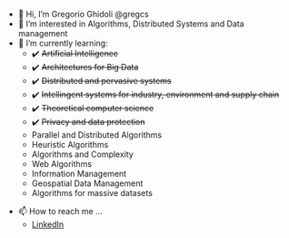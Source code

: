 - 👋 Hi, I’m Gregorio Ghidoli @gregcs
- 👀 I’m interested in Algorithms, Distributed Systems and Data management
- 🌱 I’m currently learning:
    - :heavy_check_mark: ~~Artificial Intelligence~~
    - :heavy_check_mark: ~~Architectures for Big Data~~
    - :heavy_check_mark: ~~Distributed and pervasive systems~~
    - :heavy_check_mark: ~~Intellingent systems for industry, environment and supply chain~~
    - :heavy_check_mark: ~~Theoretical computer science~~
    - :heavy_check_mark: ~~Privacy and data protection~~
    - Parallel and Distributed Algorithms
    - Heuristic Algorithms
    - Algorithms and Complexity
    - Web Algorithms
    - Information Management
    - Geospatial Data Management
    - Algorithms for massive datasets
  
<!-- - 💞️ I’m looking to collaborate on ... --->
- 📫 How to reach me ...
    - [LinkedIn](https://it.linkedin.com/in/gregorio-ghidoli)
<!---
gregcs/gregcs is a ✨ special ✨ repository because its `README.md` (this file) appears on your GitHub profile.
You can click the Preview link to take a look at your changes.
--->
